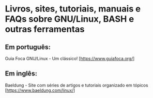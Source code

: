 # Livros, sites, tutoriais, manuais e FAQs sobre GNU/Linux, BASH e outras ferramentas

## Em português:
Guia Foca GNU/Linux - Um clássico! 
[https://www.guiafoca.org/]


## Em inglês:
Baeldung - Site com séries de artigos e tutoriais organizado em tópicos 
[https://www.baeldung.com/linux/]

